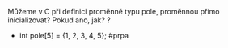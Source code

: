 Můžeme v C při definici proměnné typu pole, proměnnou přímo inicializovat? Pokud ano, jak?
?
- int pole[5] = {1, 2, 3, 4, 5};
#prpa
<!--SR:!2023-11-25,3,250--> 
